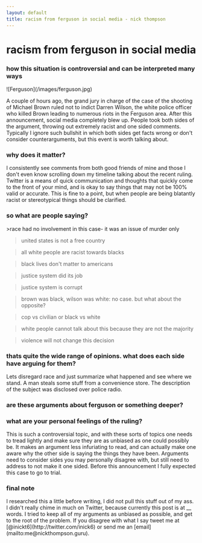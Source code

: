 ```yaml
---
layout: default
title: racism from ferguson in social media - nick thompson
---
```

<h1>racism from ferguson in social media</h1>
<h3>how this situation is controversial and can be interpreted many ways</h3>
![Ferguson](/images/ferguson.jpg)

A couple of hours ago, the grand jury in charge of the case of the shooting of Michael Brown ruled not to indict Darren Wilson, the white police officer who killed Brown leading to numerous riots in the Ferguson area. After this announcement, social media completely blew up. People took both sides of the argument, throwing out extremely racist and one sided comments. Typically I ignore such bullshit in which both sides get facts wrong or don't consider counterarguments, but this event is worth talking about.

<h3>why does it matter?</h3>
I consistently see comments from both good friends of mine and those I don't even know scrolling down my timeline talking about the recent ruling. Twitter is a means of quick communication and thoughts that quickly come to the front of your mind, and is okay to say things that may not be 100% valid or accurate. This is fine to a point, but when people are being blatantly racist or stereotypical things should be clarified.

<h3>so what are people saying?</h3>
>race had no involvement in this case- it was an issue of murder only

>united states is not a free country

>all white people are racist towards blacks

>black lives don't matter to americans

>justice system did its job

>justice system is corrupt

>brown was black, wilson was white: no case. but what about the opposite?

>cop vs civilian or black vs white

>white people cannot talk about this because they are not the majority

>violence will not change this decision

<h3>thats quite the wide range of opinions. what does each side have arguing for them?</h3>
Lets disregard race and just summarize what happened and see where we stand. 
A man steals some stuff from a convenience store. The description of the subject was disclosed over police radio. 

<h3>are these arguments about ferguson or something deeper?</h3>

<h3>what are your personal feelings of the ruling?</h3>
This is such a controversial topic, and with these sorts of topics one needs to tread lightly and make sure they are as unbiased as one could possibly be. It makes an argument less infuriating to read, and can actually make one aware why the other side is saying the things they have been. Arguments need to consider sides you may personally disagree with, but still need to address to not make it one sided.
Before this announcement I fully expected this case to go to trial. 

<h3>final note</h3>
I researched this a little before writing, I did not pull this stuff out of my ass. I didn't really chime in much on Twitter, because currently this post is at __ words. I tried to keep all of my arguments as unbiased as possible, and get to the root of the problem. If you disagree with what I say tweet me at [@inickt6](http://twitter.com/inick6) or send me an [email](mailto:me@nickthompson.guru).